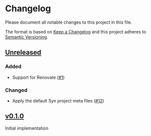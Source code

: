 # Changelog

Please document all notable changes to this project in this file.

The format is based on [Keep a Changelog](http://keepachangelog.com/)
and this project adheres to [Semantic Versioning](http://semver.org/).

## [Unreleased]
### Added
* Support for Renovate ([#1])

### Changed

* Apply the default Syn project meta files ([#12])

## [v0.1.0]

Initial implementation

[Unreleased]: https://github.com/projectsyn/purser//compare/v0.1.0...HEAD
[v0.1.0]: https://github.com/projectsyn/purser/releases/tag/v0.1.0
[#1]: https://github.com/projectsyn/purser/pull/1
[#12]: https://github.com/projectsyn/purser/pull/12
